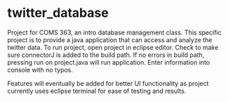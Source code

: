 # twitter_database

Project for COMS 363, an intro database management class. This specific project is to provide a java application that can access and analyze the twitter data.
To run project, open project in eclipse editor. Check to make sure connectorJ is added to the build path. If no errors in build path, pressing run on project.java will run 
application. Enter information into console with no typos.

Features will eventually be added for better UI functionality as project currently uses eclipse terminal for ease of testing and results.
